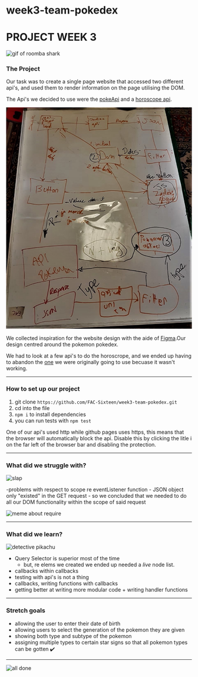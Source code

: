 # week3-team-pokedex

# PROJECT WEEK 3

![gif of roomba shark](https://media.giphy.com/media/mokQK7oyiR8Sk/giphy.gif)

### The Project

Our task was to create a single page website that accessed two different api's, and used them to render information on the page utilising the DOM.

The Api's we decided to use were the [pokeApi](https://pokeapi.co/) and a [horoscope api](http://sandipbgt.com/theastrologer-api/index.html).

![rough sketch of project structure](./Planning.jpg)

We collected inspiration for the website design with the aide of 
[Figma](https://www.figma.com/file/IwGkeKIsYCeCMWVywU5epoIY/Pokemon-API?node-id=0%3A1).Our design centred around the pokemon pokedex. 

We had to look at a few api's to do the horoscrope, and we ended up having to abandon the [one](http://zodiacal.herokuapp.com/) we were originally going to use becuase it wasn't working.

---

### How to set up our project

1. git clone `https://github.com/FAC-Sixteen/week3-team-pokedex.git`
2. cd into the file
3. `npm i` to install dependencies
4. you can run tests with `npm test`

One of our api's used http while github pages uses https, this means that the browser will automatically block the api. Disable this by clicking the litle i on the far left of the browser bar and disabling the protection.

---

### What did we struggle with?

![slap](https://media.giphy.com/media/w5FSoU86sXRFm/giphy.gif)

-problems with respect to scope re eventListener function
    - JSON object only "existed" in the GET request
    - so we concluded that we needed to do all our DOM functionality within the scope of said request

![meme about require](https://i.imgur.com/C94GoCY.png)

---

### What did we learn?

![detective pikachu](https://media.giphy.com/media/NS7gPxeumewkWDOIxi/giphy.gif)

- Query Selector is superior most of the time
    - but, re elems we created we ended up needed a *live* node list. 
- callbacks within callbacks
- testing with api's is not a thing
- callbacks, writing functions with callbacks
- getting better at writing more modular code + writing handler functions

---

### Stretch goals

- allowing the user to enter their date of birth
- allowing users to select the generation of the pokemon they are given
- showing both type and subtype of the pokemon
- assigning multiple types to certain star signs so that all pokemon types can be gotten :heavy_check_mark: 

---

![all done](https://i.imgur.com/i1IwkRL.gif)
